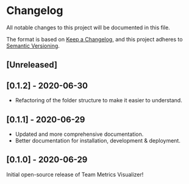 # Changelog

All notable changes to this project will be documented in this file.

The format is based on [Keep a Changelog](https://keepachangelog.com/en/1.0.0/),
and this project adheres to [Semantic Versioning](https://semver.org/spec/v2.0.0.html).

## [Unreleased]

## [0.1.2] - 2020-06-30

- Refactoring of the folder structure to make it easier to understand.

## [0.1.1] - 2020-06-29

- Updated and more comprehensive documentation.
- Better documentation for installation, development & deployment.

## [0.1.0] - 2020-06-29

Initial open-source release of Team Metrics Visualizer!
